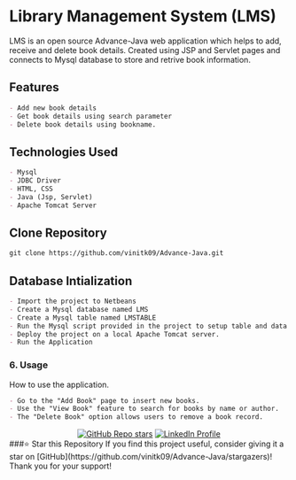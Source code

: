 # Library Management System (LMS)
LMS is an open source Advance-Java web application which helps to add, receive and delete book details. Created using JSP and Servlet pages and connects to Mysql database to store and retrive book information. 
## Features
```markdown
- Add new book details
- Get book details using search parameter
- Delete book details using bookname.
```
  
## Technologies Used
```markdown
- Mysql
- JDBC Driver
- HTML, CSS
- Java (Jsp, Servlet)
- Apache Tomcat Server
```
## Clone Repository
```markdown
git clone https://github.com/vinitk09/Advance-Java.git
```
## Database Intialization
```markdown
- Import the project to Netbeans
- Create a Mysql database named LMS
- Create a Mysql table named LMSTABLE
- Run the Mysql script provided in the project to setup table and data
- Deploy the project on a local Apache Tomcat server.
- Run the Application
```

### 6. Usage
How to use the application.
```markdown
- Go to the "Add Book" page to insert new books.
- Use the "View Book" feature to search for books by name or author.
- The "Delete Book" option allows users to remove a book record.
```
<div align="center">
  <a href="https://github.com/vinitk09/Advance-Java/stargazers"><img alt="GitHub Repo stars" src="https://img.shields.io/github/stars/vinitk09/Advance-Java"></a>

  <a href="https://www.linkedin.com/in/vinit-kumar-0a9846262/">
    <img alt="LinkedIn Profile" src="https://img.shields.io/badge/LinkedIn-Profile-blue">
  </a><!--   <a href="https://github.com/yourusername/yourrepository/blob/main/LICENSE"><img alt="License" src="https://img.shields.io/badge/license-MIT-blue"></a> -->
</div>
###⭐️ Star this Repository
If you find this project useful, consider giving it a star on [GitHub](https://github.com/vinitk09/Advance-Java/stargazers)! Thank you for your support!


